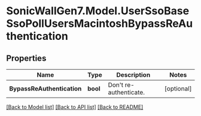 # SonicWallGen7.Model.UserSsoBaseSsoPollUsersMacintoshBypassReAuthentication

## Properties

Name | Type | Description | Notes
------------ | ------------- | ------------- | -------------
**BypassReAuthentication** | **bool** | Don&#39;t re-authenticate. | [optional] 

[[Back to Model list]](../README.md#documentation-for-models) [[Back to API list]](../README.md#documentation-for-api-endpoints) [[Back to README]](../README.md)

